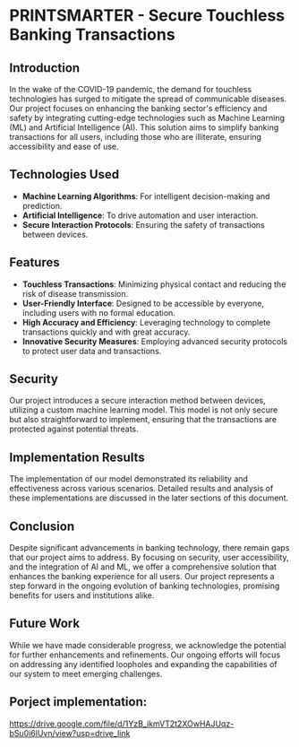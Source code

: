 # PRINTSMARTER - Secure Touchless Banking Transactions

## Introduction
In the wake of the COVID-19 pandemic, the demand for touchless technologies has surged to mitigate the spread of communicable diseases. Our project focuses on enhancing the banking sector's efficiency and safety by integrating cutting-edge technologies such as Machine Learning (ML) and Artificial Intelligence (AI). This solution aims to simplify banking transactions for all users, including those who are illiterate, ensuring accessibility and ease of use.

## Technologies Used
- **Machine Learning Algorithms**: For intelligent decision-making and prediction.
- **Artificial Intelligence**: To drive automation and user interaction.
- **Secure Interaction Protocols**: Ensuring the safety of transactions between devices.

## Features
- **Touchless Transactions**: Minimizing physical contact and reducing the risk of disease transmission.
- **User-Friendly Interface**: Designed to be accessible by everyone, including users with no formal education.
- **High Accuracy and Efficiency**: Leveraging technology to complete transactions quickly and with great accuracy.
- **Innovative Security Measures**: Employing advanced security protocols to protect user data and transactions.

## Security
Our project introduces a secure interaction method between devices, utilizing a custom machine learning model. This model is not only secure but also straightforward to implement, ensuring that the transactions are protected against potential threats.

## Implementation Results
The implementation of our model demonstrated its reliability and effectiveness across various scenarios. Detailed results and analysis of these implementations are discussed in the later sections of this document.

## Conclusion
Despite significant advancements in banking technology, there remain gaps that our project aims to address. By focusing on security, user accessibility, and the integration of AI and ML, we offer a comprehensive solution that enhances the banking experience for all users. Our project represents a step forward in the ongoing evolution of banking technologies, promising benefits for users and institutions alike.

## Future Work
While we have made considerable progress, we acknowledge the potential for further enhancements and refinements. Our ongoing efforts will focus on addressing any identified loopholes and expanding the capabilities of our system to meet emerging challenges.

## Porject implementation:
https://drive.google.com/file/d/1YzB_ikmVT2t2XOwHAJUqz-bSu0i6lUvn/view?usp=drive_link
